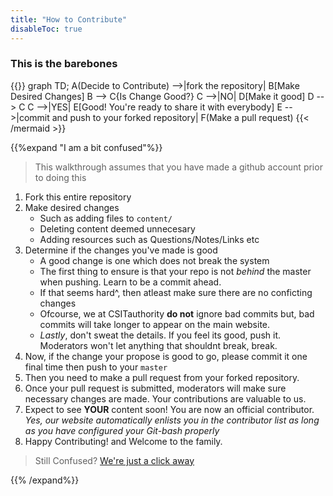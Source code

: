```yaml
---
title: "How to Contribute"
disableToc: true
---
```


### This is the barebones

{{<mermaid align="center">}}
graph TD;
    A(Decide to Contribute) -->|fork the repository| B[Make Desired Changes]
    B --> C{Is Change Good?}
    C -->|NO| D[Make it good]
    D --> C
    C -->|YES| E[Good! You're ready to share it with everybody]
    E -->|commit and push to your forked repository| F(Make a pull request)
{{< /mermaid >}}


{{%expand "I am a bit confused"%}}

> This walkthrough assumes that you have made a github account prior to doing this

1. Fork this entire repository
1. Make desired changes
	* Such as adding files to `content/`
	* Deleting content deemed unnecesary
	* Adding resources such as Questions/Notes/Links etc
1. Determine if the changes you've made is good
	* A good change is one which does not break the system
	* The first thing to ensure is that your repo is not _behind_ the master when pushing. Learn to be a commit ahead.
	* If that seems hard^, then atleast make sure there are no conficting changes
	* Ofcourse, we at CSITauthority __do not__ ignore bad commits but, bad commits will take longer to appear on the main website.
	* _Lastly_, don't sweat the details. If you feel its good, push it. Moderators won't let anything that shouldnt break, break.
1. Now, if the change your propose is good to go, please commit it one final time then push to your `master`
1. Then you need to make a pull request from your forked repository.
1. Once your pull request is submitted, moderators will make sure necessary changes are made. Your contributions are valuable to us.
1. Expect to see __YOUR__ content soon! You are now an official contributor. *Yes, our website automatically enlists you in the contributor list as long as you have configured your Git-bash properly*
1. Happy Contributing! and Welcome to the family.

>Still Confused? [We're just a click away](https://m.me/csitauthority)

{{% /expand%}}